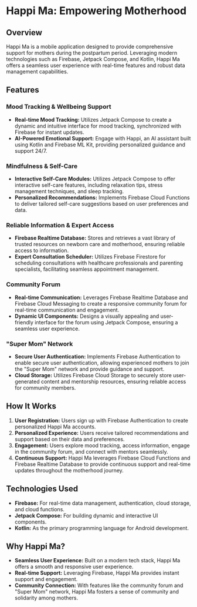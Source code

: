 # Happi Ma: Empowering Motherhood

## Overview
Happi Ma is a mobile application designed to provide comprehensive support for mothers during the postpartum period. Leveraging modern technologies such as Firebase, Jetpack Compose, and Kotlin, Happi Ma offers a seamless user experience with real-time features and robust data management capabilities.

## Features

### Mood Tracking & Wellbeing Support
- **Real-time Mood Tracking:** Utilizes Jetpack Compose to create a dynamic and intuitive interface for mood tracking, synchronized with Firebase for instant updates.
- **AI-Powered Emotional Support:** Engage with Happi, an AI assistant built using Kotlin and Firebase ML Kit, providing personalized guidance and support 24/7.

### Mindfulness & Self-Care
- **Interactive Self-Care Modules:** Utilizes Jetpack Compose to offer interactive self-care features, including relaxation tips, stress management techniques, and sleep tracking.
- **Personalized Recommendations:** Implements Firebase Cloud Functions to deliver tailored self-care suggestions based on user preferences and data.

### Reliable Information & Expert Access
- **Firebase Realtime Database:** Stores and retrieves a vast library of trusted resources on newborn care and motherhood, ensuring reliable access to information.
- **Expert Consultation Scheduler:** Utilizes Firebase Firestore for scheduling consultations with healthcare professionals and parenting specialists, facilitating seamless appointment management.

### Community Forum
- **Real-time Communication:** Leverages Firebase Realtime Database and Firebase Cloud Messaging to create a responsive community forum for real-time communication and engagement.
- **Dynamic UI Components:** Designs a visually appealing and user-friendly interface for the forum using Jetpack Compose, ensuring a seamless user experience.

### "Super Mom" Network
- **Secure User Authentication:** Implements Firebase Authentication to enable secure user authentication, allowing experienced mothers to join the "Super Mom" network and provide guidance and support.
- **Cloud Storage:** Utilizes Firebase Cloud Storage to securely store user-generated content and mentorship resources, ensuring reliable access for community members.

## How It Works
1. **User Registration:** Users sign up with Firebase Authentication to create personalized Happi Ma accounts.
2. **Personalized Experience:** Users receive tailored recommendations and support based on their data and preferences.
3. **Engagement:** Users explore mood tracking, access information, engage in the community forum, and connect with mentors seamlessly.
4. **Continuous Support:** Happi Ma leverages Firebase Cloud Functions and Firebase Realtime Database to provide continuous support and real-time updates throughout the motherhood journey.

## Technologies Used
- **Firebase:** For real-time data management, authentication, cloud storage, and cloud functions.
- **Jetpack Compose:** For building dynamic and interactive UI components.
- **Kotlin:** As the primary programming language for Android development.

## Why Happi Ma?
- **Seamless User Experience:** Built on a modern tech stack, Happi Ma offers a smooth and responsive user experience.
- **Real-time Support:** Leveraging Firebase, Happi Ma provides instant support and engagement.
- **Community Connection:** With features like the community forum and "Super Mom" network, Happi Ma fosters a sense of community and solidarity among mothers.
